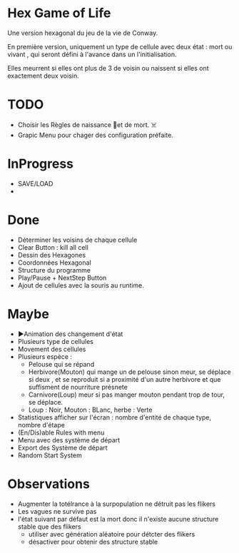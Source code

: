 # Hex Game of Life
 Une version hexagonal du jeu de la vie de Conway.

En première version, uniquement un type de cellule avec deux état : mort ou vivant , qui seront défini à l'avance dans un l'initialisation. 

Elles meurrent si elles ont plus de 3 de voisin ou naissent si elles ont exactement deux voisin.

# TODO
- Choisir les Règles de naissance 🌱et de mort. ☠️
- Grapic Menu pour chager des configuration préfaite.

# InProgress
- SAVE/LOAD
- 
# Done
- Déterminer les voisins de chaque cellule
- Clear Button : kill all cell
- Dessin des Hexagones
- Coordonnées Hexagonal
- Structure du programme
- Play/Pause + NextStep Button
- Ajout de cellules avec la souris au runtime.

# Maybe
- ▶️Animation des changement d'état
- Plusieurs type de cellules
- Movement des cellules
- Plusieurs espèce : 
  - Pelouse qui se répand
  - Herbivore(Mouton) qui mange un de pelouse sinon meur, se déplace si deux , et se reproduit si a proximité d'un autre herbivore et que suffisment de nourriture présnete
  - Carnivore(Loup) meur si pas manger mouton pendant trop de tour, se déplace.
  - Loup : Noir, Mouton : BLanc, herbe : Verte
- Statistiques afficher sur l'écran : nombre d'entité de chaque type, nombre d'étape
- (En/Dis)able Rules with menu
- Menu avec des système de départ
- Export des Système de départ 
- Random Start System

# Observations 
- Augmenter la totélrance à la surpopulation ne détruit pas les flikers
- Les vagues ne survive pas
- l'état suivant par défaut est la mort donc il n'existe aucune structure stable que des flikers
  - utiliser avec génération aléatoire pour détcter des flikers
  - désactiver pour obtenir des structure stable